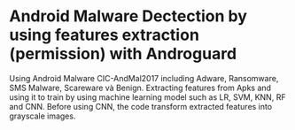 # Android Malware Dectection by using features extraction (permission) with Androguard
Using Android Malware CIC-AndMal2017 including Adware, Ransomware, SMS Malware, Scareware và Benign.
Extracting features from Apks and using it to train by using machine learning model such as LR, SVM, KNN, RF and CNN.
Before using CNN, the code transform extracted features into grayscale images.
